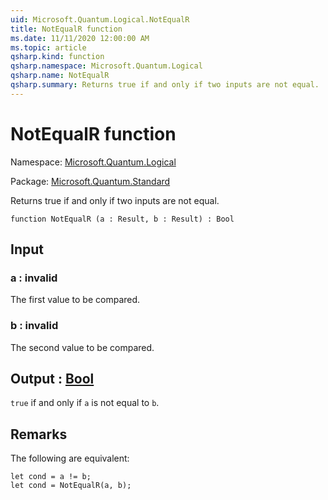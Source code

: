 ```yaml
---
uid: Microsoft.Quantum.Logical.NotEqualR
title: NotEqualR function
ms.date: 11/11/2020 12:00:00 AM
ms.topic: article
qsharp.kind: function
qsharp.namespace: Microsoft.Quantum.Logical
qsharp.name: NotEqualR
qsharp.summary: Returns true if and only if two inputs are not equal.
---
```


# NotEqualR function

Namespace: [Microsoft.Quantum.Logical](xref:Microsoft.Quantum.Logical)

Package: [Microsoft.Quantum.Standard](https://nuget.org/packages/Microsoft.Quantum.Standard)


Returns true if and only if two inputs are not equal.

```qsharp
function NotEqualR (a : Result, b : Result) : Bool
```


## Input

### a : __invalid<Result>__

The first value to be compared.


### b : __invalid<Result>__

The second value to be compared.



## Output : [Bool](xref:microsoft.quantum.lang-ref.bool)

`true` if and only if `a` is not equal to `b`.

## Remarks

The following are equivalent:```Q#let cond = a != b;let cond = NotEqualR(a, b);```